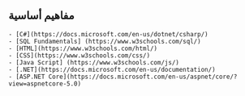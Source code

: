 ## مفاهيم أساسية
    - [C#](https://docs.microsoft.com/en-us/dotnet/csharp/)
    - [SQL Fundamentals] (https://www.w3schools.com/sql/)
    - [HTML](https://www.w3schools.com/html/)
    - [CSS](https://www.w3schools.com/css/)
    - [Java Script] (https://www.w3schools.com/js/)
    - [.NET](https://docs.microsoft.com/en-us/documentation/)
    - [ASP.NET Core](https://docs.microsoft.com/en-us/aspnet/core/?view=aspnetcore-5.0)
